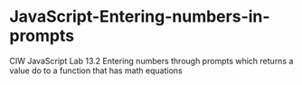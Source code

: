 # JavaScript-Entering-numbers-in-prompts
CIW JavaScript Lab 13.2 Entering numbers through prompts which returns a value do to a function that has math equations 
